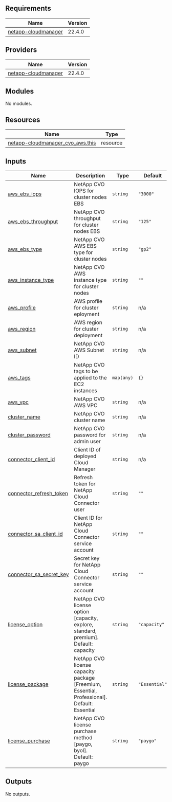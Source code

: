 ## Requirements

| Name | Version |
|------|---------|
| <a name="requirement_netapp-cloudmanager"></a> [netapp-cloudmanager](#requirement\_netapp-cloudmanager) | 22.4.0 |

## Providers

| Name | Version |
|------|---------|
| <a name="provider_netapp-cloudmanager"></a> [netapp-cloudmanager](#provider\_netapp-cloudmanager) | 22.4.0 |

## Modules

No modules.

## Resources

| Name | Type |
|------|------|
| [netapp-cloudmanager_cvo_aws.this](https://registry.terraform.io/providers/NetApp/netapp-cloudmanager/22.4.0/docs/resources/cvo_aws) | resource |

## Inputs

| Name | Description | Type | Default | Required |
|------|-------------|------|---------|:--------:|
| <a name="input_aws_ebs_iops"></a> [aws\_ebs\_iops](#input\_aws\_ebs\_iops) | NetApp CVO IOPS for cluster nodes EBS | `string` | `"3000"` | no |
| <a name="input_aws_ebs_throughput"></a> [aws\_ebs\_throughput](#input\_aws\_ebs\_throughput) | NetApp CVO throughput for cluster nodes EBS | `string` | `"125"` | no |
| <a name="input_aws_ebs_type"></a> [aws\_ebs\_type](#input\_aws\_ebs\_type) | NetApp CVO AWS EBS type for cluster nodes | `string` | `"gp2"` | no |
| <a name="input_aws_instance_type"></a> [aws\_instance\_type](#input\_aws\_instance\_type) | NetApp CVO AWS instance type for cluster nodes | `string` | `""` | no |
| <a name="input_aws_profile"></a> [aws\_profile](#input\_aws\_profile) | AWS profile for cluster eployment | `string` | n/a | yes |
| <a name="input_aws_region"></a> [aws\_region](#input\_aws\_region) | AWS region for cluster deployment | `string` | n/a | yes |
| <a name="input_aws_subnet"></a> [aws\_subnet](#input\_aws\_subnet) | NetApp CVO AWS Subnet ID | `string` | n/a | yes |
| <a name="input_aws_tags"></a> [aws\_tags](#input\_aws\_tags) | NetApp CVO tags to be applied to the EC2 instances | `map(any)` | `{}` | no |
| <a name="input_aws_vpc"></a> [aws\_vpc](#input\_aws\_vpc) | NetApp CVO AWS VPC | `string` | n/a | yes |
| <a name="input_cluster_name"></a> [cluster\_name](#input\_cluster\_name) | NetApp CVO cluster name | `string` | n/a | yes |
| <a name="input_cluster_password"></a> [cluster\_password](#input\_cluster\_password) | NetApp CVO password for admin user | `string` | n/a | yes |
| <a name="input_connector_client_id"></a> [connector\_client\_id](#input\_connector\_client\_id) | Client ID of deployed Cloud Manager | `string` | n/a | yes |
| <a name="input_connector_refresh_token"></a> [connector\_refresh\_token](#input\_connector\_refresh\_token) | Refresh token for NetApp Cloud Connector user | `string` | `""` | no |
| <a name="input_connector_sa_client_id"></a> [connector\_sa\_client\_id](#input\_connector\_sa\_client\_id) | Client ID for NetApp Cloud Connector service account | `string` | `""` | no |
| <a name="input_connector_sa_secret_key"></a> [connector\_sa\_secret\_key](#input\_connector\_sa\_secret\_key) | Secret key for NetApp Cloud Connector service account | `string` | `""` | no |
| <a name="input_license_option"></a> [license\_option](#input\_license\_option) | NetApp CVO license option [capacity, explore, standard, premium]. Default: capacity | `string` | `"capacity"` | no |
| <a name="input_license_package"></a> [license\_package](#input\_license\_package) | NetApp CVO license capacity package [Freemium, Essential, Professional]. Default: Essential | `string` | `"Essential"` | no |
| <a name="input_license_purchase"></a> [license\_purchase](#input\_license\_purchase) | NetApp CVO license purchase method [paygo, byol]. Default: paygo | `string` | `"paygo"` | no |

## Outputs

No outputs.

